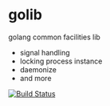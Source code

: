 golib
=====

golang common facilities lib

*   signal handling
*   locking process instance
*   daemonize
*   and more


[![Build Status](https://travis-ci.org/funkygao/golib.png?branch=master)](https://travis-ci.org/funkygao/golib)
